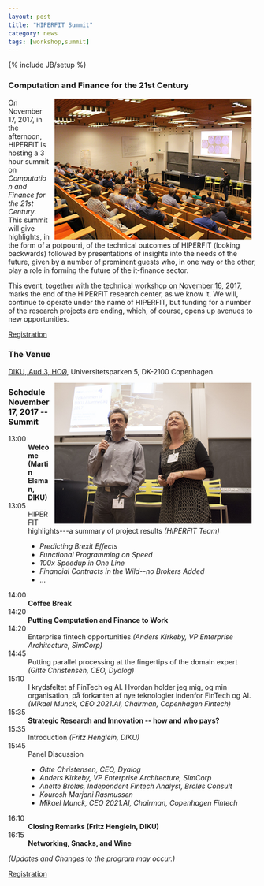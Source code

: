 ```yaml
---
layout: post
title: "HIPERFIT Summit"
category: news
tags: [workshop,summit]
---
```

{% include JB/setup %}

### Computation and Finance for the 21st Century

<img alt="Workshop picture" align="right" hspace="10" width="400" src="/images/Salen.jpg">

On November 17, 2017, in the afternoon, HIPERFIT is hosting a 3 hour
summit on _Computation and Finance for the 21st Century_. This
summit will give highlights, in the form of a potpourri, of the
technical outcomes of HIPERFIT (looking backwards) followed by
presentations of insights into the needs of the future, given by a
number of prominent guests who, in one way or the other, play a role
in forming the future of the it-finance sector.

This event, together with the [technical workshop on November 16, 2017](http://hiperfit.dk/news/2017/11/16/hiperfit-workshop), marks the end of the HIPERFIT research center,
as we know it. We will, continue to operate under the name of
HIPERFIT, but funding for a number of the research projects are
ending, which, of course, opens up avenues to new opportunities.

[Registration](http://diku.dk/begivenhedsmappe/begivenheder-2017/hiperfit_summit_/)

### The Venue

[DIKU, Aud 3, HCØ](http://www.diku.dk/), Universitetsparken 5, DK-2100 Copenhagen.

<img alt="Workshop picture" align="right" hspace="10" width="400" src="/images/WelcomeFritzInge.jpg">

### Schedule November 17, 2017 -- Summit

<dl class='event'>
<dt>13:00</dt><dd><b>Welcome (Martin Elsman, DIKU)</b></dd>

<dt>13:05</dt><dd>HIPERFIT highlights---a summary of project results <i>(HIPERFIT Team)</i>
                  <ul><li><i>Predicting Brexit Effects</i></li>
		  <li><i>Functional Programming on Speed</i></li>
		  <li><i>100x Speedup in One Line</i></li>
		  <li><i>Financial Contracts in the Wild--no Brokers Added</i></li>
		  <li>...</li></ul>
		  </dd>

<dt>14:00</dt><dd><b>Coffee Break</b></dd>

<dt>14:20</dt><dd><b>Putting Computation and Finance to Work</b></dd>
<dt>14:20</dt><dd>Enterprise fintech opportunities <i>(Anders Kirkeby, VP Enterprise Architecture, SimCorp)</i></dd>
<dt>14:45</dt><dd>Putting parallel processing at the fingertips of the domain expert <i>(Gitte Christensen, CEO, Dyalog)</i></dd>
<dt>15:10</dt><dd>I krydsfeltet af FinTech og AI. Hvordan holder jeg mig, og min organisation, på forkanten af nye teknologier indenfor FinTech og AI.<i>(Mikael Munck, CEO 2021.AI, Chairman, Copenhagen Fintech)</i></dd>

<dt>15:35</dt><dd><b>Strategic Research and Innovation -- how and who pays?</b></dd>
<dt>15:35</dt><dd>Introduction <i>(Fritz Henglein, DIKU)</i></dd>
<dt>15:45</dt><dd>Panel Discussion
                  <ul><li><i>Gitte Christensen, CEO, Dyalog</i></li>
		  <li><i>Anders Kirkeby, VP Enterprise Architecture, SimCorp</i></li>
		  <li><i>Anette Broløs, Independent Fintech Analyst, Broløs Consult</i></li>
		  <li><i>Kourosh Marjani Rasmussen</i></li>
		  <li><i>Mikael Munck, CEO 2021.AI, Chairman, Copenhagen Fintech</i></li></ul>
		  </dd>

<dt>16:10</dt><dd><b>Closing Remarks (Fritz Henglein, DIKU)</b></dd>

<dt>16:15</dt><dd><b>Networking, Snacks, and Wine</b></dd>


</dl>

_(Updates and Changes to the program may occur.)_

[Registration](http://diku.dk/begivenhedsmappe/begivenheder-2017/hiperfit_summit_/)